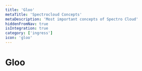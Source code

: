 ```yaml
---
title: 'Gloo'
metaTitle: 'Spectrocloud Concepts'
metaDescription: 'Most important concepts of Spectro Cloud'
hiddenFromNav: true
isIntegration: true
category: ['ingress']
icon: 'gloo'
---
```


# Gloo
